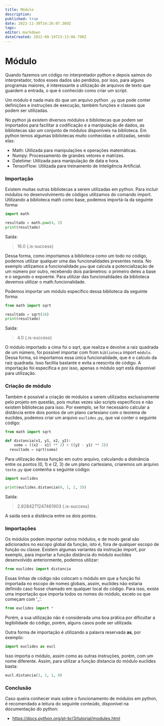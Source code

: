 ```yaml
---
title: Módulo
description: 
published: true
date: 2022-11-30T14:26:07.369Z
tags: 
editor: markdown
dateCreated: 2022-09-19T23:13:06.790Z
---
```


# Módulo

Quando fazemos um código no interpretador python e depois saímos do interpretador, todos esses dados são perdidos, por isso, para alguns programas maiores, é interessante a utilização de arquivos de texto que guardem a entrada, o que é conhecido como criar um script. 

Um módulo é nada mais do que um arquivo python `.py` que pode conter definições e instruções de execução, também funções e classes que podem ser utilizadas. 

No python já existem diversos módulos e bibliotecas que podem ser importados para facilitar a codificação e a manipulação de dados, as bibliotecas são um conjunto de módulos disponíveis na biblioteca. Em python temos algumas bibliotecas muito conhecidas e utilizadas, sendo elas: 

- Math: Utilizada para manipulações e operações matemáticas. 
- Numpy: Processamento de grandes vetores e matrizes.
- Datetime: Utilizada para manipulação de data e hora.
- TensorFlow: Utilizada para treinamento de Inteligência Artificial.

### Importação 

Existem muitas outras bibliotecas a serem utilizadas em python. Para incluir módulos no desenvolvimento de códigos utilizamos do comando import. Utilizando a biblioteca math como base, podemos importá-la da seguinte forma: 

```python
import math

resultado = math.pow(4, 2)
print(resultado)
```
Saída: 
> 16.0
{.is-success}

Dessa forma, como importamos a biblioteca como um todo no código, podemos utilizar qualquer uma das funcionalidades presentes nesta. No exemplo utilizamos a funcionalidade `pow` que calcula a potencialização de um número por outro, recebendo dois parâmetros: o primeiro deles a base e o segundo o expoente. Para utilizar das funcionalidades da biblioteca devemos utilizar o math.funcionalidade. 

Podemos importar um módulo específico dessa biblioteca da seguinte forma: 
```python
from math import sqrt

resultado = sqrt(16)
print(resultado)
```
Saída: 
> 4.0
{.is-success}

O módulo importado a cima foi o sqrt, que realiza e devolve a raiz quadrada de um número, foi possível importar com from `biblioteca` import `módulo`. Dessa forma, só importamos essa única funcionalidade, que é o calculo da raiz quadrada. Isso facilita bastante e evita a reescrita de código. A importação foi específica e por isso, apenas o módulo sqrt está disponível para utilização. 

### Criação de módulo

Também é possível a criação de módulos a serem utilizados exclusivamente pelo projeto em questão, pois muitas vezes são scripts específicos e não existem bibliotecas para isso. Por exemplo, se for necessário calcular a distância entre dois pontos de um plano cartesiano com o teorema de euclides, podemos criar um arquivo `euclides.py`, que vai conter o seguinte código:

```python
from math import sqrt

def distancia(x1, y1, x2, y2):
	soma = ((x2 - x1) ** 2) + ((y2 - y1) ** 2))
  resultado = sqrt(soma)

```
Para utilização dessa função em outro arquivo, calculando a distnância entre os pontos (0, 1) e (2, 3) de um plano cartesiano, criaremos um arquivo` teste.py` que contenha o seguinte código: 

```python
import euclides

print(euclides.distancia(0, 1, 2, 3))
```
Saída:
> 2.8284271247461903
{.is-success}

A saída será a distância entre os dois pontos.

### Importações
Os módulos podem importar outros módulos, e de modo geral são adicionados no escopo global da função, isto é, fora de qualquer escopo de função ou classe. Existem algumas variantes da instrução import, por exemplo, para importar a função distância do módulo euclides desenvolvido anteriormente, podemos utilizar: 

```python
from euclides import distancia
```

Essas linhas de código não colocam o módulo em que a função foi importada no escopo de nomes globais, assim, euclides não estaria definido caso fosse chamado em qualquer local do código. 
Para isso, existe uma importação que importa todos os nomes do módulo, exceto os que começam com '_'. 

```python
from euclides import *
```

Porém, a sua utilização não é considerada uma boa prática por dificultar a legibilidade do código, porém, alguns casos pode ser utilizada. 

Outra forma de importação é utilizando a palavra reservada **as**, por exemplo: 

```python
import euclides as eucl
```
Isso importa o módulo, assim como as outras instruções, porém, com um nome diferente. Assim, para utilizar a função distancia do módulo euclides basta: 

```python
eucl.distancia(3, 2, 1, 0)
```


### Conclusão
Caso queira conhecer mais sobre o funcionamento de módulos em python, é recomendado a leitura do seguinte conteúdo, disponível na documentação do python: 
- https://docs.python.org/pt-br/3/tutorial/modules.html